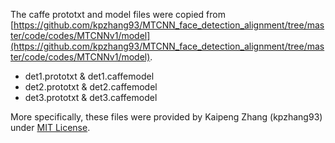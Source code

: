 The caffe prototxt and model files were copied from [https://github.com/kpzhang93/MTCNN_face_detection_alignment/tree/master/code/codes/MTCNNv1/model](https://github.com/kpzhang93/MTCNN_face_detection_alignment/tree/master/code/codes/MTCNNv1/model).

* det1.prototxt & det1.caffemodel
* det2.prototxt & det2.caffemodel
* det3.prototxt & det3.caffemodel

More specifically, these files were provided by Kaipeng Zhang (kpzhang93) under [MIT License](https://github.com/kpzhang93/MTCNN_face_detection_alignment/blob/master/LICENSE).

